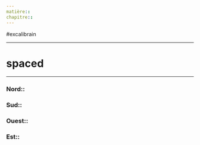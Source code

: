 ```yaml
---
matière:: 
chapitre:: 
---
```

#excalibrain 
___
# spaced

---
### Nord:: 
### Sud:: 
### Ouest:: 
### Est:: 

